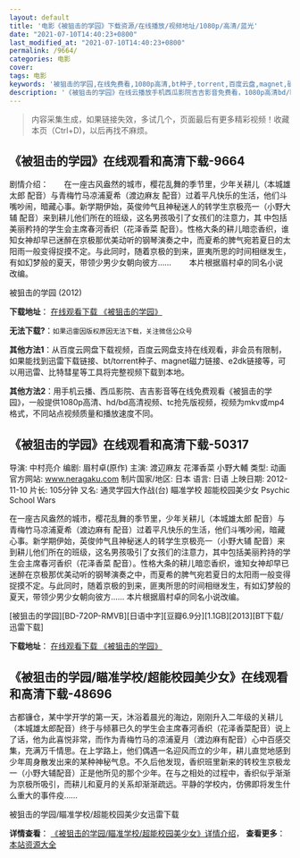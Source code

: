 ```yaml
---
layout: default
title: '电影《被狙击的学园》下载资源/在线播放/视频地址/1080p/高清/蓝光'
date: "2021-07-10T14:40:23+0800"
last_modified_at: "2021-07-10T14:40:23+0800"
permalink: /9664/
categories: 电影
cover:
tags: 电影
keywords: '被狙击的学园,在线免费看,1080p高清,bt种子,torrent,百度云盘,magnet,磁力链,迅雷下载资源'
description: '《被狙击的学园》在线云播放手机西瓜影院吉吉影音免费看，1080p高清bd/hd未删减完整版和tc抢先枪版，mkv/mp4格式，附带bt/torrent种子、magnet/磁力链、百度云盘、网盘资源迅雷下载链接'
---
```


>内容采集生成，如果链接失效，多试几个，页面最后有更多精彩视频！收藏本页（Ctrl+D)，以后再找不麻烦。


## 《被狙击的学园》在线观看和高清下载-9664

剧情介绍：　　在一座古风盎然的城市，樱花乱舞的季节里，少年关耕儿（本城雄太郎 配音）与青梅竹马凉浦夏希（渡边麻友 配音）过着平凡快乐的生活，他们斗嘴吵闹，暗藏心事。新学期伊始，英俊帅气且神秘迷人的转学生京极亮一（小野大辅 配音）来到耕儿他们所在的班级，这名男孩吸引了女孩们的注意力，其 中包括美丽矜持的学生会主席春河香织（花泽香菜 配音）。性格大条的耕儿暗恋香织，谁知女神却早已迷醉在京极那优美动听的钢琴演奏之中，而夏希的脾气宛若夏日的太阳雨一般变得捉摸不定。与此同时，随着京极的到来，匪夷所思的时间相继发生，有如幻梦般的夏天，带领少男少女朝向彼方…… 　　本片根据眉村卓的同名小说改编。


被狙击的学园 (2012)

**下载地址**： [在线观看下载 《被狙击的学园》](https://www.btbtdy.me/btdy/dy9164.html) 


**无法下载?**：`如果迅雷因版权原因无法下载，关注微信公众号 `

**其他方法1**：从百度云网盘下载视频，百度云网盘支持在线观看，非会员有限制，如果能找到迅雷下载链接、bt/torrent种子、magnet磁力链接、e2dk链接等，可以用迅雷、比特彗星等工具将完整视频下载到本地。

**其他方法2**：用手机云播、西瓜影院、吉吉影音等在线免费观看《被狙击的学园》，一般提供1080p高清、hd/bd高清视频、tc抢先版视频，视频为mkv或mp4格式，不同站点视频质量和播放速度不同。


## 《被狙击的学园》在线观看和高清下载-50317

导演: 中村亮介 编剧: 眉村卓(原作) 主演: 渡辺麻友 花澤香菜 小野大輔 类型: 动画 官方网站: www.neragaku.com 制片国家/地区: 日本 语言: 日语 上映日期: 2012-11-10 片长: 105分钟 又名: 通灵学园大作战(台) 瞄准学校 超能校园美少女 Psychic School Wars

在一座古风盎然的城市，樱花乱舞的季节里，少年关耕儿（本城雄太郎 配音）与青梅竹马凉浦夏希（渡边麻有 配音）过着平凡快乐的生活，他们斗嘴吵闹，暗藏心事。新学期伊始，英俊帅气且神秘迷人的转学生京极亮一（小野大辅 配音）来到耕儿他们所在的班级，这名男孩吸引了女孩们的注意力，其中包括美丽矜持的学生会主席春河香织（花泽香菜 配音）。性格大条的耕儿暗恋香织，谁知女神却早已迷醉在京极那优美动听的钢琴演奏之中，而夏希的脾气宛若夏日的太阳雨一般变得捉摸不定。与此同时，随着京极的到来，匪夷所思的时间相继发生，有如幻梦般的夏天，带领少男少女朝向彼方…… 本片根据眉村卓的同名小说改编。


[被狙击的学园][BD-720P-RMVB][日语中字][豆瓣6.9分][1.1GB][2013][BT下载/迅雷下载]

**下载地址**： [在线观看下载 《被狙击的学园》](https://www.btdx8.com/torrent/psychic_school_wars_2012.html) 


## 《被狙击的学园/瞄准学校/超能校园美少女》在线观看和高清下载-48696

古都镰仓，某中学开学的第一天，沐浴着晨光的海边，刚刚升入二年级的关耕儿（本城雄太郎配音）终于与倾慕已久的学生会主席春河香织（花泽香菜配音）说上了话，他为此喜悦非常，而作为青梅竹马的凉浦夏月（渡边麻有配音）心中百感交集，充满万千情思。在上学路上，他们偶遇一名迎风而立的少年，耕儿直觉地感到少年周身散发出来的某种神秘气息。不久后他发现，香织班里新来的转校生京极龙一（小野大辅配音）正是他所见的那个少年。在与之相处的过程中，香织似乎渐渐为京极所吸引，而耕儿和夏月的关系却渐渐疏远。平静的学校内，仿佛即将发生什么重大的事件疫&hellip;…


被狙击的学园/瞄准学校/超能校园美少女迅雷下载

**详情查看**： [《被狙击的学园/瞄准学校/超能校园美少女》详情介绍](/movie/48696/)， **查看更多**：[本站资源大全](/movie/t/all/)

